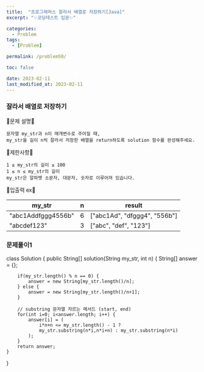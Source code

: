 ```yaml
---
title:  "프로그래머스 잘라서 배열로 저장하기[Java]"
excerpt: "✨코딩테스트 입문✨"

categories:
  - Problem
tags:
  - [Problem]

permalink: /problem50/

toc: false

date: 2023-02-11
last_modified_at: 2023-02-11
---
```

### 잘라서 배열로 저장하기

💫문제 설명💫

```
문자열 my_str과 n이 매개변수로 주어질 때,
my_str을 길이 n씩 잘라서 저장한 배열을 return하도록 solution 함수를 완성해주세요.
```

💫제한사항💫

```
1 ≤ my_str의 길이 ≤ 100
1 ≤ n ≤ my_str의 길이
my_str은 알파벳 소문자, 대문자, 숫자로 이루어져 있습니다.
```

💫입출력 ex💫

|my_str|n|result|
|------|---|---|
|"abc1Addfggg4556b"|6|["abc1Ad", "dfggg4", "556b"]|
|"abcdef123"|3|["abc", "def", "123"]|

### 문제풀이1

class Solution {
    public String[] solution(String my_str, int n) {
        String[] answer = {};
        
        if(my_str.length() % n == 0) {
            answer = new String[my_str.length()/n];
        } else {
            answer = new String[my_str.length()/n+1];
        }
        
        // substring 문자열 자르는 메서드 (start, end)
        for(int i=0; i<answer.length; i++) {
            answer[i] = (
                i*n+n <= my_str.length() - 1 ? 
                my_str.substring(n*i,n*i+n) : my_str.substring(n*i)
            );
        }
        return answer;
    }
}
```
